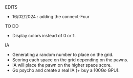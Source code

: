 EDITS
- 16/02/2024 : adding the connect-Four

TO DO
- Display colors instead of 0 or 1.

IA 
- Generating a random number to place on the grid.
- Scoring each space on the grid depending on the pawns.
- IA will place the pawn on the higher space score.
- Go psycho and create a real IA (+ buy a 100Go GPU).
